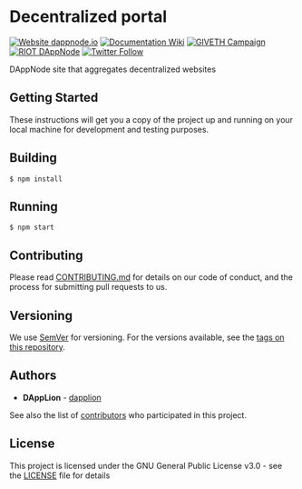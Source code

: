 # Decentralized portal

[![Website dappnode.io](https://img.shields.io/badge/Website-dappnode.io-brightgreen.svg)](https://dappnode.io/)
[![Documentation Wiki](https://img.shields.io/badge/Documentation-Wiki-brightgreen.svg)](https://github.com/dappnode/DAppNode/wiki)
[![GIVETH Campaign](https://img.shields.io/badge/GIVETH-Campaign-1e083c.svg)](https://beta.giveth.io/campaigns/5b44b198647f33526e67c262)
[![RIOT DAppNode](https://img.shields.io/badge/RIOT-DAppNode-blue.svg)](https://riot.im/app/#/room/#DAppNode:matrix.org)
[![Twitter Follow](https://img.shields.io/twitter/follow/espadrine.svg?style=social&label=Follow)](https://twitter.com/DAppNODE?lang=es)

DAppNode site that aggregates decentralized websites

## Getting Started

These instructions will get you a copy of the project up and running on your local machine for development and testing purposes.

## Building

```
$ npm install
```

## Running

```
$ npm start
```

## Contributing

Please read [CONTRIBUTING.md](https://github.com/dappnode) for details on our code of conduct, and the process for submitting pull requests to us.

## Versioning

We use [SemVer](http://semver.org/) for versioning. For the versions available, see the [tags on this repository](https://github.com/dappnode/DNP_DAPPMANAGER/tags). 

## Authors

* **DAppLion** - [dapplion](https://github.com/dapplion)

See also the list of [contributors](https://github.com/dappnode/DNP_DAPPMANAGER/contributors) who participated in this project.

## License

This project is licensed under the GNU General Public License v3.0 - see the [LICENSE](LICENSE) file for details


